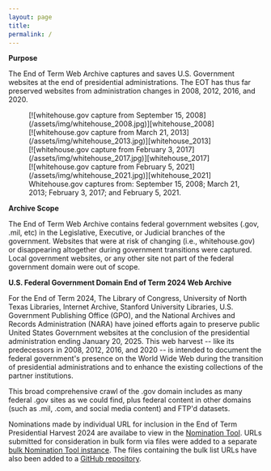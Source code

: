 ```yaml
---
layout: page
title: 
permalink: /
---
```


**Purpose**

The End of Term Web Archive captures and saves U.S. Government websites at the end of
presidential administrations. The EOT has thus far preserved websites from
administration changes in 2008, 2012, 2016, and 2020.

<figure>
  <div id="first" class="divSquare">
    <span markdown="1">
     [![whitehouse.gov capture from September 15, 2008](/assets/img/whitehouse_2008.jpg)][whitehouse_2008]
    </span>
  </div>
  <div id="second" class="divSquare">
    <span markdown="1">
     [![whitehouse.gov capture from March 21, 2013](/assets/img/whitehouse_2013.jpg)][whitehouse_2013]
    </span>
  </div>
  <div style='clear:both'></div>
  <div id="third" class="divSquare">
    <span markdown="1">
     [![whitehouse.gov capture from February 3, 2017](/assets/img/whitehouse_2017.jpg)][whitehouse_2017]
    </span>
  </div>
  <div id="fourth" class="divSquare">
    <span markdown="1">
     [![whitehouse.gov capture from February 5, 2021](/assets/img/whitehouse_2021.jpg)][whitehouse_2021]
    </span>
  </div>
  <figcaption>Whitehouse.gov captures from: September 15, 2008; March 21, 2013; February 3, 2017; and February 5, 2021.</figcaption>
</figure>


**Archive Scope**

The End of Term Web Archive contains federal government websites (.gov, .mil, etc) in the
Legislative, Executive, or Judicial branches of the government. Websites that were at risk of
changing (i.e., whitehouse.gov) or disappearing altogether during government transitions were
captured. Local government websites, or any other site not part of the federal government domain
were out of scope.

**U.S. Federal Government Domain End of Term 2024 Web Archive**

For the End of Term 2024, The Library of Congress, University of North Texas Libraries,
Internet Archive, Stanford University Libraries, U.S. Government Publishing Office (GPO), and the
National Archives and Records Administration (NARA) have joined efforts again to preserve public
United States Government websites at the conclusion of the presidential administration ending
January 20, 2025. This web harvest -- like its predecessors in 2008, 2012, 2016, and 2020 -- is
intended to document the federal government's presence on the World Wide Web during the transition
of presidential administrations and to enhance the existing collections of the partner institutions.

This broad comprehensive crawl of the .gov domain includes as many federal .gov sites as we
could find, plus federal content in other domains (such as .mil, .com, and social media content)
and FTP'd datasets.

Nominations made by individual URL for inclusion in the End of Term Presidential Harvest 2024
are availabe to view in the [Nomination Tool][human_nominated].
URLs submitted for consideration in bulk form via files were added to a separate
[bulk Nomination Tool instance][bulk_nominated]. The files containing the bulk list URLs
have also been added to a [GitHub repository][eot2024_github]. 

[whitehouse_2008]: https://web.archive.org/web/20080915222725/whitehouse.gov/
[whitehouse_2013]: https://web.archive.org/web/20130321060955/http://www.whitehouse.gov/
[whitehouse_2017]: https://web.archive.org/web/20170223093706/http://whitehouse.gov/
[whitehouse_2021]: https://web.archive.org/web/20210205010409/https://www.whitehouse.gov/
[human_nominated]: https://digital2.library.unt.edu/nomination/eth2024/
[bulk_nominated]: https://digital2.library.unt.edu/nomination/eth2024_bulk/
[eot2024_github]: https://github.com/end-of-term/eot2024/
